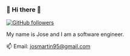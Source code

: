 ### 👋 Hi there 👋
[![GitHub followers](https://img.shields.io/github/followers/jrio95.svg?style=social&label=Follow&maxAge=2592000)](https://github.com/jrio95?tab=followers)

My name is Jose and I am a software engineer.

📫 Email: josmartin95@gmail.com
<!--
**jrio95/jrio95** is a ✨ _special_ ✨ repository because its `README.md` (this file) appears on your GitHub profile.

Here are some ideas to get you started:

- 🔭 I’m currently working on ...
- 🌱 I’m currently learning ...
- 👯 I’m looking to collaborate on ...
- 🤔 I’m looking for help with ...
- 💬 Ask me about ...
- 📫 How to reach me: ...
- 😄 Pronouns: ...
- ⚡ Fun fact: ...
-->
